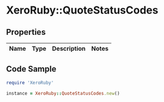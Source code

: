 # XeroRuby::QuoteStatusCodes

## Properties

Name | Type | Description | Notes
------------ | ------------- | ------------- | -------------

## Code Sample

```ruby
require 'XeroRuby'

instance = XeroRuby::QuoteStatusCodes.new()
```


